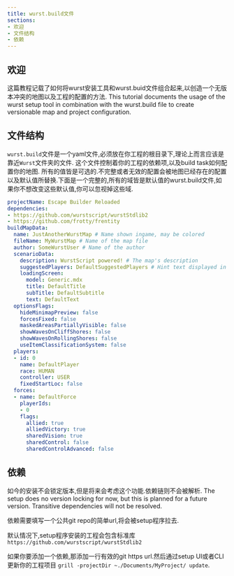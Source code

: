 ```yaml
---
title: wurst.build文件
sections:
- 欢迎
- 文件结构
- 依赖
---
```


## 欢迎

这篇教程记载了如何将wurst安装工具和wurst.buid文件组合起来,以创造一个无版本冲突的地图以及工程的配置的方法.
This tutorial documents the usage of the wurst setup tool in combination with the wurst.build file to create versionable map and project configuration.

## 文件结构

`wurst.build`文件是一个yaml文件,必须放在你工程的根目录下,理论上而言应该是靠近`Wurst`文件夹的文件.
这个文件控制着你的工程的依赖项,以及build task如何配置你的地图.
所有的值皆是可选的.不完整或者无效的配置会被地图已经存在的配置以及默认值所替换.下面是一个完整的,所有的域皆是默认值的wurst.build文件,如果你不想改变这些默认值,你可以忽视掉这些域.


```yml
projectName: Escape Builder Reloaded
dependencies:
- https://github.com/wurstscript/wurstStdlib2
- https://github.com/frotty/frentity
buildMapData:
  name: JustAnotherWurstMap # Name shown ingame, may be colored
  fileName: MyWurstMap # Name of the map file
  author: SomeWurstUser # Name of the author
  scenarioData:
    description: WurstScript powered! # The map's description
    suggestedPlayers: DefaultSuggestedPlayers # Hint text displayed in lobby
    loadingScreen:
      model: Generic.mdx
      title: DefaultTitle
      subTitle: DefaultSubtitle
      text: DefaultText
  optionsFlags:
    hideMinimapPreview: false
	forcesFixed: false
    maskedAreasPartiallyVisible: false
    showWavesOnCliffShores: false
    showWavesOnRollingShores: false
    useItemClassificationSystem: false
  players:
  - id: 0
    name: DefaultPlayer
    race: HUMAN
    controller: USER
    fixedStartLoc: false
  forces:
  - name: DefaultForce
    playerIds:
    - 0
    flags:
      allied: true
      alliedVictory: true
      sharedVision: true
      sharedControl: false
      sharedControlAdvanced: false
```

## 依赖

如今的安装不会锁定版本,但是将来会考虑这个功能.依赖链则不会被解析.
The setup does no version locking for now, but this is planned for a future version. Transitive dependencies will not be resolved.

依赖需要填写一个公共git repo的简单url,将会被setup程序拉去.

默认情况下,setup程序安装的工程会包含标准库 `https://github.com/wurstscript/wurstStdlib2`

如果你要添加一个依赖,那添加一行有效的git https url.然后通过setup UI或者CLI更新你的工程项目 `grill -projectDir ~./Documents/MyProject/ update`.

